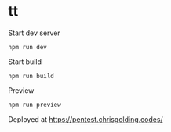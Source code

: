 # tt

Start dev server

`npm run dev`

Start build

`npm run build`

Preview

`npm run preview`


Deployed at https://pentest.chrisgolding.codes/
